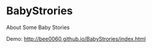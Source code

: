 BabyStrories
============

About Some Baby Stories 

Demo: http://bee0060.github.io/BabyStrories/index.html